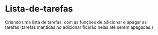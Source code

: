 # Lista-de-tarefas
 Criando uma lista de tarefas, com as funções de adicionar e apagar as tarefas (tarefas mantidas no adicionar ficarão nelas até serem apagadas.)
